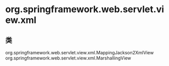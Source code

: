 # org.springframework.web.servlet.view.xml

## 类

org.springframework.web.servlet.view.xml.MappingJackson2XmlView
org.springframework.web.servlet.view.xml.MarshallingView




